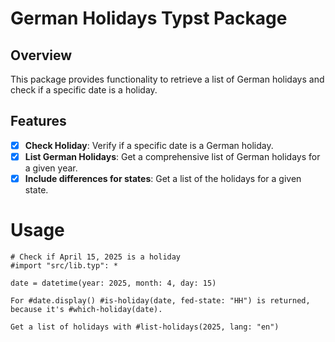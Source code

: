 # German Holidays Typst Package

## Overview

This package provides functionality to retrieve a list of German holidays and check if a specific date is a holiday.

## Features

- [x] **Check Holiday**: Verify if a specific date is a German holiday.
- [x] **List German Holidays**: Get a comprehensive list of German holidays for a given year.
- [x] **Include differences for states**: Get a list of the holidays for a given state.

# Usage
```typst
# Check if April 15, 2025 is a holiday
#import "src/lib.typ": *

date = datetime(year: 2025, month: 4, day: 15)

For #date.display() #is-holiday(date, fed-state: "HH") is returned, because it's #which-holiday(date).

Get a list of holidays with #list-holidays(2025, lang: "en")
```
